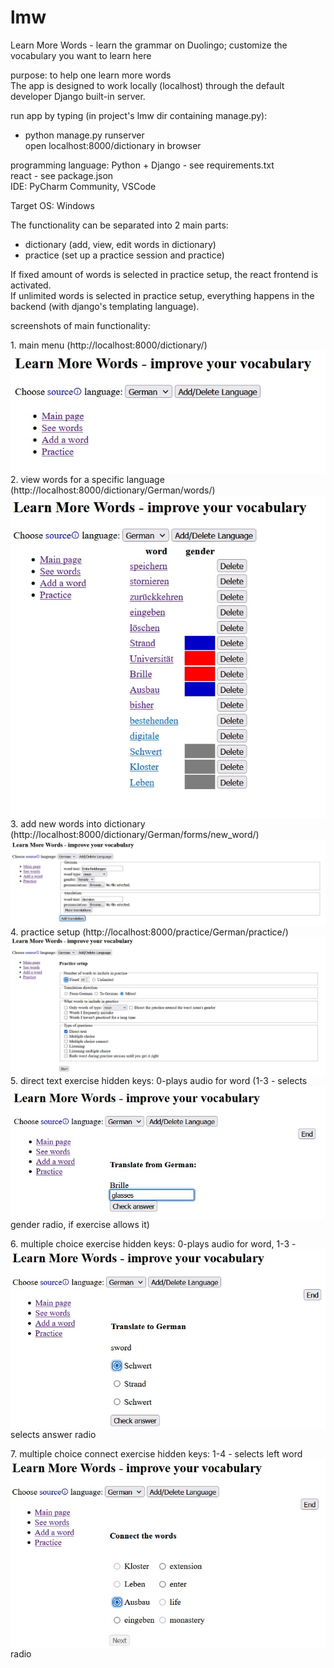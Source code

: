 # lmw
Learn More Words - learn the grammar on Duolingo; customize the vocabulary you want to learn here

purpose: to help one learn more words  
The app is designed to work locally (localhost) through the default developer Django built-in server.  

run app by typing (in project's lmw dir containing manage.py):  
- python manage.py runserver  
open localhost:8000/dictionary in browser

programming language: Python + Django - see requirements.txt  
react - see package.json  
IDE: PyCharm Community, VSCode  

Target OS: Windows  

The functionality can be separated into 2 main parts:
- dictionary (add, view, edit words in dictionary)  
- practice (set up a practice session and practice)  

If fixed amount of words is selected in practice setup, the react frontend is activated.  
If unlimited words is selected in practice setup, everything happens in the backend (with django's templating language).  

screenshots of main functionality:
<p>
  1. main menu (http://localhost:8000/dictionary/)  
  <img align="left" src="index.jpg" />
</p>  

<p>
  2. view words for a specific language (http://localhost:8000/dictionary/German/words/)  
  <img align="left" src="words_for_specific_lang.jpg" />
</p>  

<p>
  3. add new words into dictionary (http://localhost:8000/dictionary/German/forms/new_word/)  
  <img align="left" src="adding_new_word.jpg" />
</p>  

<p>
  4. practice setup (http://localhost:8000/practice/German/practice/)  
  <img align="left" src="practice_setup.jpg" />
</p>  

<p>
  5. direct text exercise  
  <img align="left" src="direct_text.jpg" />
  hidden keys: 0-plays audio for word (1-3 - selects gender radio, if exercise allows it)  
</p>  

<p>
  6. multiple choice exercise  
  <img align="left" src="multiple_choice.jpg" />
  hidden keys: 0-plays audio for word, 1-3 - selects answer radio  
</p>  

<p>
  7. multiple choice connect exercise  
  <img align="left" src="multi_choice_connect.jpg" />
  hidden keys: 1-4 - selects left word radio  
</p>  

